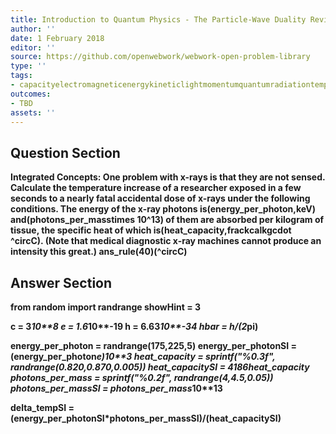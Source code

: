 ```yaml
---
title: Introduction to Quantum Physics - The Particle-Wave Duality Reviewed
author: ''
date: 1 February 2018
editor: ''
source: https://github.com/openwebwork/webwork-open-problem-library
type: ''
tags:
- capacityelectromagneticenergykineticlightmomentumquantumradiationtemperaturethermal
outcomes:
- TBD
assets: ''
---
```


## Question Section 

<b>
<b>Integrated Concepts:<b> One problem with x-rays is that they are not sensed. Calculate the temperature increase of a researcher exposed in a few seconds to a nearly fatal accidental dose of x-rays under the following conditions. The energy of the x-ray photons is(energy_per_photon,keV) and(photons_per_masstimes 10^13) of them are absorbed per kilogram of tissue, the specific heat of which is(heat_capacity,frackcalkgcdot ^circC). (Note that medical diagnostic x-ray machines cannot produce an intensity this great.)
ans_rule(40)(^circC)


## Answer Section

from random import randrange
showHint = 3

c = 3*10**8
e = 1.6*10**-19
h = 6.63*10**-34
hbar = h/(2*pi)

energy_per_photon = randrange(175,225,5)
energy_per_photonSI = (energy_per_photon*e)*10**3
heat_capacity = sprintf("%0.3f", randrange(0.820,0.870,0.005))
heat_capacitySI = 4186*heat_capacity
photons_per_mass = sprintf("%0.2f", randrange(4,4.5,0.05))
photons_per_massSI = photons_per_mass*10**13

delta_tempSI = (energy_per_photonSI*photons_per_massSI)/(heat_capacitySI)